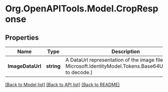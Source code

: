 # Org.OpenAPITools.Model.CropResponse

## Properties

Name | Type | Description | Notes
------------ | ------------- | ------------- | -------------
**ImageDataUrl** | **string** | A DataUrl representation of the image file (Use Microsoft.IdentityModel.Tokens.Base64UrlEncoder to decode.) | 

[[Back to Model list]](../README.md#documentation-for-models) [[Back to API list]](../README.md#documentation-for-api-endpoints) [[Back to README]](../README.md)

